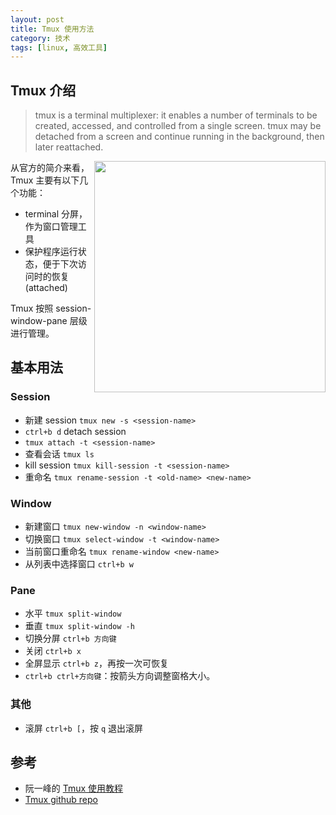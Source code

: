 ```yaml
---
layout: post
title: Tmux 使用方法
category: 技术
tags: [linux, 高效工具]
---
```


## Tmux 介绍

> tmux is a terminal multiplexer: it enables a number of terminals to be created, accessed, and controlled from a single screen. tmux may be detached from a screen and continue running in the background, then later reattached.

<img src="https://i.bmp.ovh/imgs/2020/05/8f31f0edbf5f04c5.png" width="370" align="right"/>

从官方的简介来看，Tmux 主要有以下几个功能：

- terminal 分屏，作为窗口管理工具
- 保护程序运行状态，便于下次访问时的恢复 (attached)

Tmux 按照 session-window-pane 层级进行管理。


## 基本用法

### Session

- 新建 session `tmux new -s <session-name>`
- `ctrl+b d` detach session
- `tmux attach -t <session-name>`
- 查看会话 `tmux ls`
- kill session `tmux kill-session -t <session-name>`
- 重命名 `tmux rename-session -t <old-name> <new-name>`

### Window

- 新建窗口 `tmux new-window -n <window-name>`
- 切换窗口 `tmux select-window -t <window-name>`
- 当前窗口重命名 `tmux rename-window <new-name>`
- 从列表中选择窗口 `ctrl+b w`

### Pane

- 水平 `tmux split-window`
- 垂直 `tmux split-window -h`
- 切换分屏 `ctrl+b 方向键`
- 关闭 `ctrl+b x`
- 全屏显示 `ctrl+b z`，再按一次可恢复
- `ctrl+b ctrl+方向键`：按箭头方向调整窗格大小。

### 其他

- 滚屏 `ctrl+b [`，按 `q` 退出滚屏

## 参考

- 阮一峰的 [Tmux 使用教程](http://www.ruanyifeng.com/blog/2019/10/tmux.html) 
- [Tmux github repo](https://github.com/tmux/tmux)

